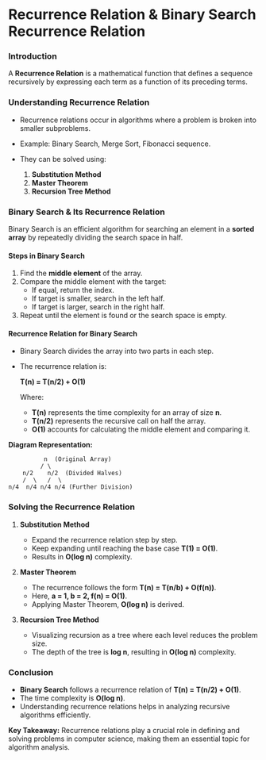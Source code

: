 # **Recurrence Relation & Binary Search Recurrence Relation**
 
### **Introduction**
A **Recurrence Relation** is a mathematical function that defines a sequence recursively by expressing each term as a function of its preceding terms.

### **Understanding Recurrence Relation**
- Recurrence relations occur in algorithms where a problem is broken into smaller subproblems.
- Example: Binary Search, Merge Sort, Fibonacci sequence.
- They can be solved using:
  
  1. **Substitution Method**
  2. **Master Theorem**
  3. **Recursion Tree Method**

### **Binary Search & Its Recurrence Relation**
Binary Search is an efficient algorithm for searching an element in a **sorted array** by repeatedly dividing the search space in half.

#### **Steps in Binary Search**
1. Find the **middle element** of the array.
2. Compare the middle element with the target:
   - If equal, return the index.
   - If target is smaller, search in the left half.
   - If target is larger, search in the right half.
3. Repeat until the element is found or the search space is empty.

#### **Recurrence Relation for Binary Search**
- Binary Search divides the array into two parts in each step.
- The recurrence relation is:
  
  **T(n) = T(n/2) + O(1)**
  
  Where:
  - **T(n)** represents the time complexity for an array of size **n**.
  - **T(n/2)** represents the recursive call on half the array.
  - **O(1)** accounts for calculating the middle element and comparing it.

**Diagram Representation:**
```
          n  (Original Array)
         / \
    n/2    n/2  (Divided Halves)
    /  \   /  \
n/4  n/4 n/4 n/4 (Further Division)
```

### **Solving the Recurrence Relation**
1. **Substitution Method**
   - Expand the recurrence relation step by step.
   - Keep expanding until reaching the base case **T(1) = O(1)**.
   - Results in **O(log n)** complexity.

2. **Master Theorem**
   - The recurrence follows the form **T(n) = T(n/b) + O(f(n))**.
   - Here, **a = 1, b = 2, f(n) = O(1)**.
   - Applying Master Theorem, **O(log n)** is derived.

3. **Recursion Tree Method**
   - Visualizing recursion as a tree where each level reduces the problem size.
   - The depth of the tree is **log n**, resulting in **O(log n)** complexity.

### **Conclusion**
- **Binary Search** follows a recurrence relation of **T(n) = T(n/2) + O(1)**.
- The time complexity is **O(log n)**.
- Understanding recurrence relations helps in analyzing recursive algorithms efficiently.

**Key Takeaway:** Recurrence relations play a crucial role in defining and solving problems in computer science, making them an essential topic for algorithm analysis.



